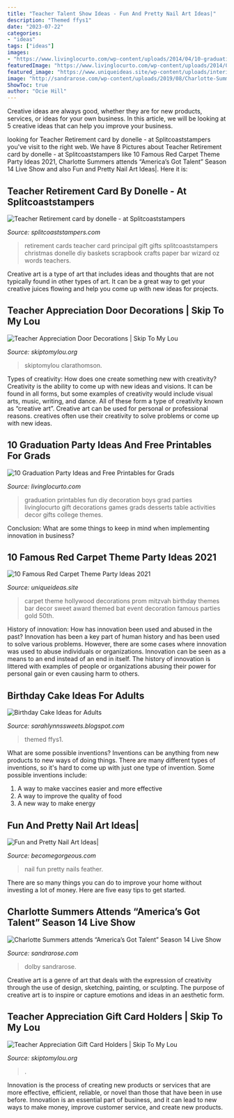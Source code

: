 ```yaml
---
title: "Teacher Talent Show Ideas - Fun And Pretty Nail Art Ideas|"
description: "Themed ffys1"
date: "2023-07-22"
categories:
- "ideas"
tags: ["ideas"]
images:
- "https://www.livinglocurto.com/wp-content/uploads/2014/04/10-graduation-party-ideas.jpg"
featuredImage: "https://www.livinglocurto.com/wp-content/uploads/2014/04/10-graduation-party-ideas.jpg"
featured_image: "https://www.uniqueideas.site/wp-content/uploads/interior-design-red-carpet-party-theme-decorations-beautiful-black.jpg"
image: "http://sandrarose.com/wp-content/uploads/2019/08/Charlotte-Summerswenn36876547-650x975.jpg"
ShowToc: true
author: "Ocie Hill"
---
```



Creative ideas are always good, whether they are for new products, services, or ideas for your own business. In this article, we will be looking at 5 creative ideas that can help you improve your business.

	

		
looking for Teacher Retirement card by donelle - at Splitcoaststampers you've visit to the right web. We have 8 Pictures about Teacher Retirement card by donelle - at Splitcoaststampers like 10 Famous Red Carpet Theme Party Ideas 2021, Charlotte Summers attends “America’s Got Talent” Season 14 Live Show and also Fun and Pretty Nail Art Ideas|. Here it is:
		
    
## Teacher Retirement Card By Donelle - At Splitcoaststampers

<img loading=lazy src="http://images.splitcoaststampers.com/data/gallery/500/2010/05/17/DSC01742_by_donelle.JPG" onerror="this.onerror=null;this.src='https://tse4.mm.bing.net/th?id=OIP.JpaG1_E0kayF9KeZbGtzAQHaJ4&amp;pid=15.1';" alt="Teacher Retirement card by donelle - at Splitcoaststampers">

_Source: splitcoaststampers.com_

>retirement cards teacher card principal gift gifts splitcoaststampers christmas donelle diy baskets scrapbook crafts paper bar wizard oz words teachers. 

	

Creative art is a type of art that includes ideas and thoughts that are not typically found in other types of art. It can be a great way to get your creative juices flowing and help you come up with new ideas for projects.

    
## Teacher Appreciation Door Decorations | Skip To My Lou

<img loading=lazy src="https://www.skiptomylou.org/wp-content/uploads/2009/04/teacherappreciationdoor6.jpg" onerror="this.onerror=null;this.src='https://tse1.mm.bing.net/th?id=OIP.e7cTy04_XG_Wo9qRiRgN3wAAAA&amp;pid=15.1';" alt="Teacher Appreciation Door Decorations | Skip To My Lou">

_Source: skiptomylou.org_

>skiptomylou clarathomson. 

	

Types of creativity: How does one create something new with creativity?
Creativity is the ability to come up with new ideas and visions. It can be found in all forms, but some examples of creativity would include visual arts, music, writing, and dance. All of these form a type of creativity known as “creative art”. Creative art can be used for personal or professional reasons. creatives often use their creativity to solve problems or come up with new ideas.

    
## 10 Graduation Party Ideas And Free Printables For Grads

<img loading=lazy src="https://www.livinglocurto.com/wp-content/uploads/2014/04/10-graduation-party-ideas.jpg" onerror="this.onerror=null;this.src='https://tse2.mm.bing.net/th?id=OIP.v7JWdH7r6S_M7C4k6ndmbgHaLH&amp;pid=15.1';" alt="10 Graduation Party Ideas and Free Printables for Grads">

_Source: livinglocurto.com_

>graduation printables fun diy decoration boys grad parties livinglocurto gift decorations games grads desserts table activities decor gifts college themes. 

	

Conclusion: What are some things to keep in mind when implementing innovation in business?
 

    
## 10 Famous Red Carpet Theme Party Ideas 2021

<img loading=lazy src="https://www.uniqueideas.site/wp-content/uploads/interior-design-red-carpet-party-theme-decorations-beautiful-black.jpg" onerror="this.onerror=null;this.src='https://tse1.mm.bing.net/th?id=OIP.1zASSJJ7aC9ODdAjDhaIQgHaJ4&amp;pid=15.1';" alt="10 Famous Red Carpet Theme Party Ideas 2021">

_Source: uniqueideas.site_

>carpet theme hollywood decorations prom mitzvah birthday themes bar decor sweet award themed bat event decoration famous parties gold 50th. 

	

History of innovation: How has innovation been used and abused in the past?
Innovation has been a key part of human history and has been used to solve various problems. However, there are some cases where innovation was used to abuse individuals or organizations. Innovation can be seen as a means to an end instead of an end in itself. The history of innovation is littered with examples of people or organizations abusing their power for personal gain or even causing harm to others.

    
## Birthday Cake Ideas For Adults

<img loading=lazy src="https://1.bp.blogspot.com/-9n7PuRDgl64/UaZgR3Zl_sI/AAAAAAAADNc/4DHVXyYDrkk/s1600/IMG_2431.jpg" onerror="this.onerror=null;this.src='https://tse2.mm.bing.net/th?id=OIP.GLxUytJ5F7YsLB5bLC_QNwHaJ4&amp;pid=15.1';" alt="Birthday Cake Ideas for Adults">

_Source: sarahlynnssweets.blogspot.com_

>themed ffys1. 

	

What are some possible inventions?
Inventions can be anything from new products to new ways of doing things. There are many different types of inventions, so it's hard to come up with just one type of invention. Some possible inventions include:
1. A way to make vaccines easier and more effective
2. A way to improve the quality of food
3. A new way to make energy

    
## Fun And Pretty Nail Art Ideas|

<img loading=lazy src="http://static.becomegorgeous.com/img/arts/2012/Apr/30/7610/feather_nail_art.jpg" onerror="this.onerror=null;this.src='https://tse3.mm.bing.net/th?id=OIP.6ULCp1lQ08VcAfkgKNjS_AHaJ4&amp;pid=15.1';" alt="Fun and Pretty Nail Art Ideas|">

_Source: becomegorgeous.com_

>nail fun pretty nails feather. 

	

There are so many things you can do to improve your home without investing a lot of money. Here are five easy tips to get started.

    
## Charlotte Summers Attends “America’s Got Talent” Season 14 Live Show

<img loading=lazy src="http://sandrarose.com/wp-content/uploads/2019/08/Charlotte-Summerswenn36876547-650x975.jpg" onerror="this.onerror=null;this.src='https://tse4.mm.bing.net/th?id=OIP.5z9HJQx-8zVQylgm1H1-gQHaLH&amp;pid=15.1';" alt="Charlotte Summers attends “America’s Got Talent” Season 14 Live Show">

_Source: sandrarose.com_

>dolby sandrarose. 

	

Creative art is a genre of art that deals with the expression of creativity through the use of design, sketching, painting, or sculpting. The purpose of creative art is to inspire or capture emotions and ideas in an aesthetic form.

    
## Teacher Appreciation Gift Card Holders | Skip To My Lou

<img loading=lazy src="https://www.skiptomylou.org/wp-content/uploads/2015/04/TeacherAppreciationGiftCard.jpg" onerror="this.onerror=null;this.src='https://tse3.mm.bing.net/th?id=OIP.sH9WrAeaR7vm2SDmUe8TNQHaLZ&amp;pid=15.1';" alt="Teacher Appreciation Gift Card Holders | Skip To My Lou">

_Source: skiptomylou.org_

>. 

	

Innovation is the process of creating new products or services that are more effective, efficient, reliable, or novel than those that have been in use before. Innovation is an essential part of business, and it can lead to new ways to make money, improve customer service, and create new products.

